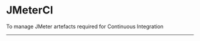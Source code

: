 JMeterCI
========

To manage JMeter artefacts required for Continuous Integration

--------------------------------------------------------------
